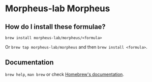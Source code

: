 # Morpheus-lab Morpheus

## How do I install these formulae?

`brew install morpheus-lab/morpheus/<formula>`

Or `brew tap morpheus-lab/morpheus` and then `brew install <formula>`.

## Documentation

`brew help`, `man brew` or check [Homebrew's documentation](https://docs.brew.sh).
